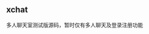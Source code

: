 <!-- # xchat

## Project setup
```
npm install
```

### Compiles and hot-reloads for development
```
npm run serve
```

### Compiles and minifies for production
```
npm run build
```

### Customize configuration
See [Configuration Reference](https://cli.vuejs.org/config/). -->
## xchat
多人聊天室测试版源码，暂时仅有多人聊天及登录注册功能
